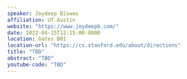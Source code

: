 ```yaml
---
speaker: Joydeep Biswas
affiliation: UT Austin
website: "https://www.joydeepb.com/"
date: 2022-04-15T12:15:00-0000
location: Gates B01
location-url: "https://cs.stanford.edu/about/directions"
title: "TBD"
abstract: "TBD"
youtube-code: "TBD"
---
```

